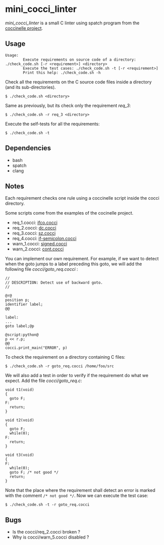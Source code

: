 # mini_cocci_linter
*mini_cocci_linter* is a small C linter using spatch program from the [coccinelle project](https://github.com/coccinelle/coccinelle).

## Usage

```console
Usage:
        Execute requirements on source code of a directory: ./check_code.sh [-r <requirement>] <directory>
        Execute the test cases: ./check_code.sh -t [-r <requirement>]
        Print this help: ./check_code.sh -h
```

Check all the requirements on the C source code files inside a directory (and its sub-directories).

```console
$ ./check_code.sh <directory>
```

Same as previously, but its check only the requirement *req_3*:

```console
$ ./check_code.sh -r req_3 <directory>
```

Execute the self-tests for all the requirements:

```console
$ ./check_code.sh -t
```

## Dependencies

* bash
* spatch
* clang

## Notes

Each requirement checks one rule using a coccinelle script inside the cocci
directory.

Some scripts come from the examples of the cocinelle project.
* req_1.cocci: [ifco.cocci](https://github.com/coccinelle/coccinellery/tree/master/ifcol/ifcol.cocci)
* req_2.cocci: [dc.cocci](https://github.com/coccinelle/coccinellery/blob/master/double_call/dc.cocci)
* req_3.cocci: [sz.cocci](https://github.com/coccinelle/coccinellery/blob/master/sz/sz.cocci)
* req_4.cocci: [if-semicolon.cocci](https://github.com/coccinelle/coccinellery/blob/master/if-semicolon/if-semicolon.cocci)
* warn_1.cocci: [signed.cocci](https://github.com/coccinelle/coccinellery/blob/master/signed/signed.cocci)
* warn_2.cocci: [cont.cocci](https://github.com/coccinelle/coccinellery/blob/master/drop_continue/cont.cocci)

You can implement our own requirement. For example, if we want to detect when
the goto jumps to a label preceding this goto, we will add the following file
*cocci/goto_req.cocci* :

```
//
// DESCRIPTION: Detect use of backward goto.
//

@r@
position p;
identifier label;
@@

label:
...
goto label;@p

@script:python@
p << r.p;
@@
cocci.print_main("ERROR", p)
```

To check the requirement on a directory containing C files:

```console
$ ./check_code.sh -r goto_req.cocci /home/foo/src
```

We will also add a test in order to verify if the requirement do what we
expect. Add the file *cocci/goto_req.c*:

```
void t1(void)
{
  goto F;
F:
  return;
}

void t2(void)
{
  goto F;
  while(0);
F:
  return;
}

void t3(void)
{
F:
  while(0);
  goto F; /* not good */
  return;
}
```

Note that the place where the requirement shall detect an error is marked with
the comment ```/* not good */```. Now we can execute the test case:

```console
$ ./check_code.sh -t -r goto_req.cocci
```

## Bugs

* Is the cocci/req_2.cocci broken ?
* Why is cocci/warn_5.cocci disabled ?
